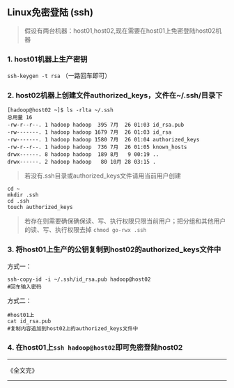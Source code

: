 ## Linux免密登陆 (ssh) ##
>假设有两台机器：host01,host02,现在需要在host01上免密登陆host02机器

### 1. host01机器上生产密钥 ###
`ssh-keygen -t rsa`  （一路回车即可）

### 2. host02机器上创建文件authorized_keys，文件在~/.ssh/目录下

``` shell
[hadoop@host02 ~]$ ls -rlta ~/.ssh
总用量 16
-rw-r--r--. 1 hadoop hadoop  395 7月  26 01:03 id_rsa.pub
-rw-------. 1 hadoop hadoop 1679 7月  26 01:03 id_rsa
-rw-------. 1 hadoop hadoop 1580 7月  26 01:04 authorized_keys
-rw-r--r--. 1 hadoop hadoop  736 7月  26 01:05 known_hosts
drwx------. 8 hadoop hadoop  189 8月   9 00:19 ..
drwx------. 2 hadoop hadoop   80 10月 28 03:15 .
```
>若没有.ssh目录或authorized_keys文件请用当前用户创建

```
cd ~
mkdir .ssh
cd .ssh
touch authorized_keys
```

>若存在则需要确保确保读、写、执行权限只限当前用户；把分组和其他用户的读、写、执行权限去掉 `chmod go-rwx .ssh`


### 3. 将host01上生产的公钥复制到host02的authorized_keys文件中 ###
方式一：
``` shell
ssh-copy-id -i ~/.ssh/id_rsa.pub hadoop@host02
#回车输入密码
```

方式二：

``` shell
#host01上
cat id_rsa.pub
#复制内容追加到host02上的authorized_keys文件中
```

### 4. 在host01上`ssh hadoop@host02`即可免密登陆host02  ###


---
《全文完》

---
